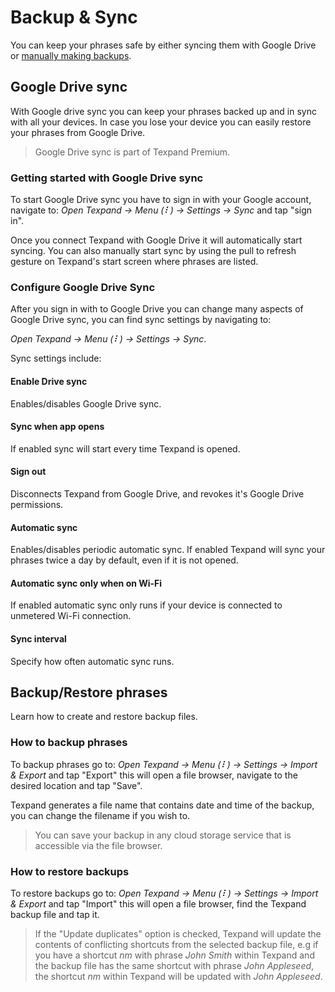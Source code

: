 # Backup & Sync

You can keep your phrases safe by either syncing them with Google Drive or [manually making backups](#importexport-phrases).

## Google Drive sync

With Google drive sync you can keep your phrases backed up and in sync with all your devices. In case you lose your device you can easily restore your phrases from Google Drive.

> <i class='bx bxs-crown' style="color: orange"></i> Google Drive sync is part of Texpand Premium.

### Getting started with Google Drive sync


To start Google Drive sync you have to sign in with your Google account, navigate to: *Open Texpand → Menu (⠇) → Settings → Sync* and tap "sign in".

Once you connect Texpand with Google Drive it will automatically start syncing. You can also manually start sync by using the pull to refresh gesture on Texpand's start screen where phrases are listed.


### Configure Google Drive Sync

After you sign in with to Google Drive you can change many aspects of Google Drive sync, you can find sync settings by navigating to: 

*Open Texpand → Menu (⠇) → Settings → Sync*.

Sync settings include:

#### Enable Drive sync

Enables/disables Google Drive sync.

#### Sync when app opens

If enabled sync will start every time Texpand is opened.

#### Sign out

Disconnects Texpand from Google Drive, and revokes it's Google Drive permissions.

#### Automatic sync

Enables/disables periodic automatic sync. If enabled Texpand will sync your phrases twice a day by default, even if it is not opened.

#### Automatic sync only when on Wi-Fi

If enabled automatic sync only runs if your device is connected to unmetered Wi-Fi connection.

#### Sync interval

Specify how often automatic sync runs.

## Backup/Restore phrases

Learn how to create and restore backup files.


### How to backup phrases

To backup phrases go to: *Open Texpand → Menu (⠇) → Settings → Import & Export* and tap "Export" this will open a file browser, navigate to the desired location and tap "Save". 

Texpand generates a file name that contains date and time of the backup, you can change the filename if you wish to.

> You can save your backup in any cloud storage service that is accessible via the file browser.

### How to restore backups

To restore backups go to: *Open Texpand → Menu (⠇) → Settings → Import & Export* and tap "Import" this will open a file browser, find the Texpand backup file and tap it.

> If the "Update duplicates" option is checked, Texpand will update the contents of conflicting shortcuts from the selected backup file, e.g if you have a shortcut *nm* with phrase *John Smith* within Texpand and the backup file has the same shortcut with phrase *John Appleseed*, the shortcut *nm* within Texpand will be updated with *John Appleseed*.


